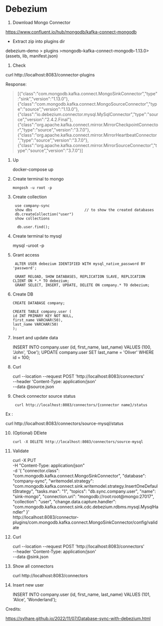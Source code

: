 # Debezium


1. Download Mongo Connector

https://www.confluent.io/hub/mongodb/kafka-connect-mongodb

- Extract zip into plugins dir

debezium-demo > plugins >mongodb-kafka-connect-mongodb-1.13.0>(assets, lib, manifest.json)


1. Check



curl http://localhost:8083/connector-plugins

Response:

> [{"class":"com.mongodb.kafka.connect.MongoSinkConnector","type":"sink","version":"1.13.0"},{"class":"com.mongodb.kafka.connect.MongoSourceConnector","type":"source","version":"1.13.0"},{"class":"io.debezium.connector.mysql.MySqlConnector","type":"source","version":"2.4.2.Final"},{"class":"org.apache.kafka.connect.mirror.MirrorCheckpointConnector","type":"source","version":"3.7.0"},{"class":"org.apache.kafka.connect.mirror.MirrorHeartbeatConnector","type":"source","version":"3.7.0"},{"class":"org.apache.kafka.connect.mirror.MirrorSourceConnector","type":"source","version":"3.7.0"}]

1. Up

    docker-compose up

1. Create terminal to mongo

       mongosh -u root -p

1. Create collection


        use company-sync
        show dbs                        // to show the created databases
        db.createCollection("user")
        show collections   

         db.user.find();

4. Create terminal to mysql

      mysql -uroot -p

5. Grant access

        ALTER USER debezium IDENTIFIED WITH mysql_native_password BY 'password';
        
        GRANT RELOAD, SHOW DATABASES, REPLICATION SLAVE, REPLICATION CLIENT ON *.* TO debezium;
        GRANT SELECT, INSERT, UPDATE, DELETE ON company.* TO debezium;

6. Create DB

       CREATE DATABASE company;
    
       CREATE TABLE company.user (
       id INT PRIMARY KEY NOT NULL,
       first_name VARCHAR(50),
       last_name VARCHAR(50)
       );


7. Insert and update data


    INSERT INTO company.user (id, first_name, last_name) VALUES (100, 'John', 'Doe');
    UPDATE company.user SET last_name = 'Oliver' WHERE id = 100;

8. Curl


      curl --location --request POST 'http://localhost:8083/connectors' \
      --header 'Content-Type: application/json' \
      --data @source.json

9. Check connector source status

        curl http://localhost:8083/connectors/{connector name}/status

Ex :

curl http://localhost:8083/connectors/source-mysql/status

10. (Optional) DElete

        curl -X DELETE http://localhost:8083/connectors/source-mysql




11. Validate


      curl -X PUT \
      -H "Content-Type: application/json" \
      -d '{
    "connector.class": "com.mongodb.kafka.connect.MongoSinkConnector",
    "database": "company-sync",
    "writemodel.strategy": "com.mongodb.kafka.connect.sink.writemodel.strategy.InsertOneDefaultStrategy",
    "tasks.max": "1",
    "topics": "db.sync.company.user",
    "name": "sink-mongo",
    "connection.uri": "mongodb://root:root@mongo:27017",
    "collection": "user",
    "change.data.capture.handler": "com.mongodb.kafka.connect.sink.cdc.debezium.rdbms.mysql.MysqlHandler"
      }' \
      http://localhost:8083/connector-plugins/com.mongodb.kafka.connect.MongoSinkConnector/config/validate
      


12. Curl


      curl --location --request POST 'http://localhost:8083/connectors' \
      --header 'Content-Type: application/json' \
      --data @sink.json



13. Show all connectors 
   
      curl http://localhost:8083/connectors




14. Insert new user

    INSERT INTO company.user (id, first_name, last_name) VALUES (101, 'Alice', 'Wonderland');




Credits: 

https://sylhare.github.io/2022/11/07/Database-sync-with-debezium.html